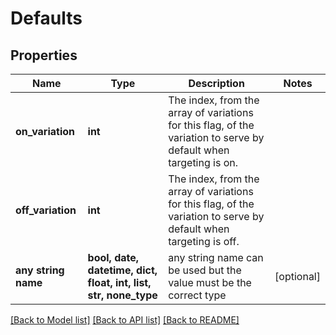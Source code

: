 # Defaults


## Properties
Name | Type | Description | Notes
------------ | ------------- | ------------- | -------------
**on_variation** | **int** | The index, from the array of variations for this flag, of the variation to serve by default when targeting is on. | 
**off_variation** | **int** | The index, from the array of variations for this flag, of the variation to serve by default when targeting is off. | 
**any string name** | **bool, date, datetime, dict, float, int, list, str, none_type** | any string name can be used but the value must be the correct type | [optional]

[[Back to Model list]](../README.md#documentation-for-models) [[Back to API list]](../README.md#documentation-for-api-endpoints) [[Back to README]](../README.md)


